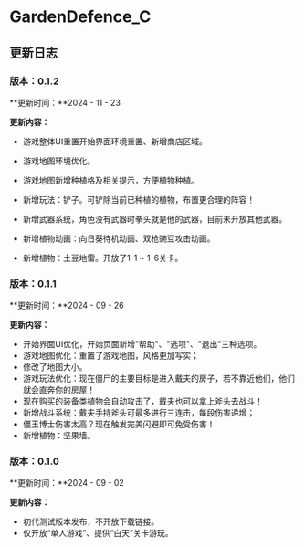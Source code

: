# GardenDefence_C

## 更新日志

### 版本：0.1.2

**更新时间：**2024 - 11 - 23

**更新内容：**

*   游戏整体UI重置开始界面环境重置、新增商店区域。

*   游戏地图环境优化。

*   游戏地图新增种植格及相关提示，方便植物种植。

*   新增玩法：铲子。可铲除当前已种植的植物，布置更合理的阵容！

*   新增武器系统，角色没有武器时拳头就是他的武器，目前未开放其他武器。

*   新增植物动画：向日葵待机动画、双枪豌豆攻击动画。

*   新增植物：土豆地雷。开放了1-1 ~ 1-6关卡。

### 版本：0.1.1

**更新时间：**2024 - 09 - 26

**更新内容：**

*   开始界面UI优化，开始页面新增"帮助"、"选项"、"退出"三种选项。
*   游戏地图优化：重置了游戏地图，风格更加写实；
*   修改了地图大小。
*   游戏玩法优化：现在僵尸的主要目标是进入戴夫的房子，若不靠近他们，他们就会直奔你的房屋！
*   现在购买的装备类植物会自动攻击了，戴夫也可以拿上斧头去战斗！
*   新增战斗系统：戴夫手持斧头可最多进行三连击，每段伤害递增；
*   僵王博士伤害太高？现在触发完美闪避即可免受伤害！
*   新增植物：坚果墙。

### 版本：0.1.0

**更新时间：**2024 - 09 - 02

**更新内容：**

*   初代测试版本发布，不开放下载链接。
*   仅开放“单人游戏”、提供“白天”关卡游玩。



